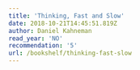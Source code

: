 ```yaml
---
title: 'Thinking, Fast and Slow'
date: 2018-10-21T14:45:51.819Z
author: Daniel Kahneman
read_year: 'NO'
recommendation: '5'
url: /bookshelf/thinking-fast-slow
---
```


